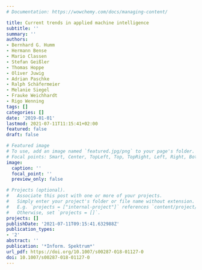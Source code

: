 ```yaml
---
# Documentation: https://wowchemy.com/docs/managing-content/

title: Current trends in applied machine intelligence
subtitle: ''
summary: ''
authors:
- Bernhard G. Humm
- Hermann Bense
- Mario Classen
- Stefan Geißler
- Thomas Hoppe
- Oliver Juwig
- Adrian Paschke
- Ralph Schäfermeier
- Melanie Siegel
- Frauke Weichhardt
- Rigo Wenning
tags: []
categories: []
date: '2019-01-01'
lastmod: 2021-07-11T11:15:41+02:00
featured: false
draft: false

# Featured image
# To use, add an image named `featured.jpg/png` to your page's folder.
# Focal points: Smart, Center, TopLeft, Top, TopRight, Left, Right, BottomLeft, Bottom, BottomRight.
image:
  caption: ''
  focal_point: ''
  preview_only: false

# Projects (optional).
#   Associate this post with one or more of your projects.
#   Simply enter your project's folder or file name without extension.
#   E.g. `projects = ["internal-project"]` references `content/project/deep-learning/index.md`.
#   Otherwise, set `projects = []`.
projects: []
publishDate: '2021-07-11T09:15:41.632988Z'
publication_types:
- '2'
abstract: ''
publication: '*Inform. Spektrum*'
url_pdf: https://doi.org/10.1007/s00287-018-01127-0
doi: 10.1007/s00287-018-01127-0
---
```

